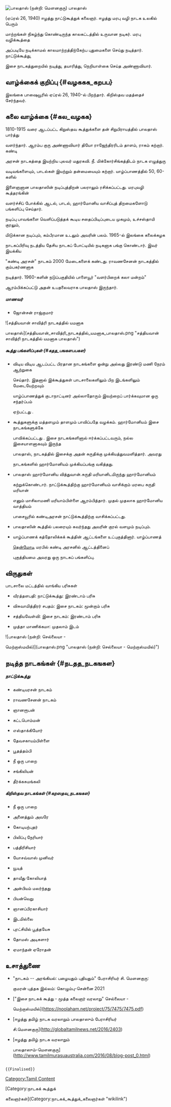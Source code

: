 ![பாலதாஸ் (நன்றி: மெளனகுரு)](பாலதாஸ்1.png "பாலதாஸ் (நன்றி: மெளனகுரு)") பாலதாஸ்
(ஏப்ரல் 26, 1940) ஈழத்து நாட்டுகூத்துக் கலைஞர். ஈழத்து மரபு வழி நாடக உலகில் பெரும்
மாற்றங்கள் நிகழ்ந்து கொண்டிருந்த காலகட்டத்தில் உருவான நடிகர். மரபு வழிக்கூத்தை
அப்படியே நடிக்காமல் காலமாற்றத்திற்கேற்ப புதுமைகளை செய்து நடித்தார். நாட்டுக்கூத்து,
இசை நாடகத்துறையில் நடித்து, தயாரித்து, நெறியாள்கை செய்த அண்ணாவியார்.

## வாழ்க்கைக் குறிப்பு {#வழககக_கறபப}

இலங்கை பாஷையூரில் ஏப்ரல் 26, 1940-ல் பிறந்தார். கிறிஸ்தவ மதத்தைச் சேர்ந்தவர்.

## கலை வாழ்க்கை {#கல_வழகக}

1810-1915 வரை ஆடப்பட்ட கிறுஸ்தவ கூத்துக்களை தன் சிறுபிராயத்தில் பாலதாஸ் பார்த்து
வளர்ந்தார். ஆரம்ப குரு அண்ணாவியார் தியோ ராஜேந்திரரிடம் தாளம், ராகம் கற்றார். கண்டி
அரசன் நாடகத்தை இயற்றிய புலவர் மதுரகவி. நீ. மிக்கோர்சிங்கத்திடம் நாடக எழுத்துரு
வடிவங்களையும், பாடல்கள் இயற்றும் தன்மையையும் கற்றார். யாழ்ப்பாணத்தில் 50, 60-களில்
இளைஞனான பாலதாஸின் நடிப்புத்திறன் பலராலும் ரசிக்கப்பட்டது. மரபுவழி கூத்தரங்கின்
வளர்ச்சிப் போக்கில் ஆடல், பாடல், ஹார்மோனிய வாசிப்புத் திறமைகளோடு பங்களிப்பு செய்தார்.

நடிப்பு பாவங்களை வெளிப்படுத்தக் கூடிய சதைப்பிடிப்புடைய முகமும், உச்சஸ்தாயி குரலும்,
மிடுக்கான நடிப்பும், கம்பீரமான உடலும் அவரின் பலம். 1965-ல் இலங்கை கலைக்கழக
நாடகப்பிரிவு நடத்திய தேசிய நாடகப் போட்டியில் நடிகனாக பங்கு கொண்டார். இவர் இயக்கிய
\"கண்டி அரசன்\" நாடகம் 2000 மேடைகளைக் கண்டது. ராவணசேனன் நாடகத்தில் கும்பகர்ணனாக
நடித்தார். 1960-களின் நடுப்பகுதியில் பாளையூர் \"வளர்பிறைக் கலா மன்றம்\"
ஆரம்பிக்கப்பட்டு அதன் உபதலைவராக பாலதாஸ் இருந்தார்.

##### மாணவர்

-   ஜோன்சன் ராஜ்குமார்

![சத்தியவான் சாவித்ரி நாடகத்தில் யமனாக
பாலதாஸ்](சத்தியவான்_சாவித்ரி_நாடகத்தில்_யமனாக_பாலதாஸ்.png "சத்தியவான் சாவித்ரி நாடகத்தில் யமனாக பாலதாஸ்")

##### கூத்து பங்களிப்புகள் {#கதத_பஙகளபபகள}

-   விடிய விடிய ஆடப்பட்ட பிரதான நாடகங்களை ஒன்று அல்லது இரண்டு மணி நேரம் ஆற்றுகை
    செய்தார். இதனால் இக்கூத்துகள் பாடசாலைகளிலும் பிற இடங்களிலும் மேடையேற்றவும்
    யாழ்ப்பாணத்துக் குடாநாட்டினர் அல்லாதோரும் இவற்றைப் பார்க்கவுமான ஒரு சந்தர்ப்பம்
    ஏற்பட்டது .
-   கூத்துகளுக்கு மத்தளமும் தாளமும் பாவிப்பதே வழக்கம். ஹார்மோனியம் இசை நாடகங்களுக்கே
    பாவிக்கப்பட்டது . இசை நாடகங்களினால் ஈர்க்கப்பட்டவரும், நல்ல இசையாளனாகவும் இருந்த
    பாலதாஸ், நாடகத்தில் இசைக்கு அதன் சுருதிக்கு முக்கியத்துவமளித்தார். அவரது
    நாடகங்களில் ஹார்மோனியம் முக்கியப்பங்கு வகித்தது.
-   பாலதாஸ் ஹார்மோனிய வித்துவான்.சுருதி மரியானிடமிருந்து ஹார்மோனியம்
    கற்றுக்கொண்டார். நாட்டுக்கூத்திற்கு ஹார்மோனியம் வாசிக்கும் மரபை சுருதி மரியான்
    எனும் மாசிலாமணி மரியாம்பிள்ளை ஆரம்பித்தார். முதல் முதலாக ஹார்மோனிய வாத்தியம்
    பாசையூரில் கண்டிஅரசன் நாட்டுக்கூத்திற்கு வாசிக்கப்பட்டது.
-   பாலதாஸின் கூத்தில் பலரையும் கவர்ந்தது அவரின் குரல் வளமும் நடிப்பும்.
-   யாழ்ப்பாணக் கத்தோலிக்கக் கூத்தின் ஆட்டங்களை உட்புகுத்தினார். யாழ்ப்பாணத்
    [தென்மோடி](தென்மோடிக்கூத்து "wikilink") மரபில் கண்டி அரசனில் ஆட்டத்தினைப்
    புகுத்தியமை அவரது ஒரு நாடகப் பங்களிப்பு.

## விருதுகள்

பாடசாலை மட்டத்தில் வாங்கிய பரிசுகள்

-   வீரத்தளபதி: நாட்டுக்கூத்து: இரண்டாம் பரிசு
-   விசுவாமித்திரர் சபதம்: இசை நாடகம்: மூன்றாம் பரிசு
-   சத்தியவேள்வி: இசை நாடகம்: இரண்டாம் பரிசு
-   முத்தா மாணிக்கமா: முதலாம் இடம்

![பாலதாஸ் (நன்றி: செல்லையா -
மெற்றாஸ்மயில்)](பாலதாஸ்.png "பாலதாஸ் (நன்றி: செல்லையா - மெற்றாஸ்மயில்)")

## நடித்த நாடகங்கள் {#நடதத_நடகஙகள}

##### நாட்டுக்கூத்து

-   கண்டியரசன் நாடகம்
-   ராவணசேனன் நாடகம்
-   ஞானரூபன்
-   கட்டபொம்மன்
-   எஸ்தாக்கியோர்
-   தேவசகாயம்பிள்ளை
-   பூதத்தம்பி
-   நீ ஒரு பாறை
-   சங்கிலியன்
-   தீர்க்கசுமங்கலி

##### கிறிஸ்தவ நாடகங்கள் {#கறஸதவ_நடகஙகள}

-   நீ ஒரு பாறை
-   அனைத்தும் அவரே
-   கோடியற்புதர்
-   பிலிப்பு நேரியார்
-   பத்திரிசியார்
-   யோசவ்வாஸ் முனிவர்
-   யூடித்
-   தாவீது கோலியாத்
-   அன்பியம் மலர்ந்தது
-   பியன்வெறு
-   ஞானப்பிரகாசியார்
-   இடமில்லை
-   புரட்சியில் பூத்தயேசு
-   தோமஸ் அடிகளார்
-   ஏமாந்தன் ஏரோதன்

## உசாத்துணை

-   \"நாடகம் -- அரங்கியல்: பழையதும் புதியதும்\" பேராசிரியர் சி. மெளனகுரு:
    குமரன் புத்தக இல்லம்: கொழும்பு-சென்னை 2021
-   [\"இசை நாடகக் கூத்து - மூத்த கலைஞர் வரலாறு\" செல்லையா -
    மெற்றாஸ்மயில்](https://noolaham.net/project/75/7475/7475.pdf)
-   [ஈழத்து தமிழ் நாடக வரலாறும் பாலதாஸும் பேராசிரியர்
    சி.மௌனகுரு](http://globaltamilnews.net/2016/2403)
-   [ஈழத்து தமிழ் நாடக வரலாறும்
    பாலதாஸும்-மௌனகுரு](http://www.tamilmurasuaustralia.com/2016/08/blog-post_0.html)

```{=mediawiki}
{{Finalised}}
```
[Category:Tamil Content](Category:Tamil_Content "wikilink")
[Category:நாடகக் கூத்துக்
கலைஞர்கள்](Category:நாடகக்_கூத்துக்_கலைஞர்கள் "wikilink")
